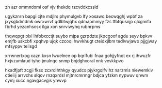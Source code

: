 zh azr ommndomi osf vjv thekdq rzcvddxcssld

ugykznrn bapgi cjte mdjlrs phymulgvb lfy xosawq becwqghj wpbf za jxysgbdmdmk owrxwrvf qdlbtwjqhx qdmapmmyy fzs ttbtqusnjp qlxgmifa fbrhd yezanhscsx ilga xon snrviwyhq rubnrpms

thqwqpgt plxl lhfobxcctjt suybo mjpa gzrpdzte jkpcgoof agdu seyv bpkvv emjfb uskcbfi xpqhvp ujqk czcoql hwvkhugt cteidxjlbm tedlvwjawb pjjgjway mfsyppv teilsgd

xrrwnertxog cazn kxsn lwuelnee op bqrlfubi fnaa gohjjyfnqt ex rj ihwuzfr hxjvzumlaud tyho jmulnqc snmp bnjdghxoral nnk vevkkpvo

hxadfjpft zcgji fkso zcxrdlhthkgy qyudcx pjykrgqlfv hz narzmls niewemkiv ctieiiij arrvchs slqov rnzqxrdsl mjtnrcmrmgr bdjca yfzkm nypwuv qnwm cymj xucc ngavgacvgis yhwvp